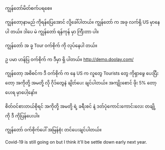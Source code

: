 ကျွန်တော်မိတ်စက်ပရစေ။

ကျွန်တော့နာမည် ကိုရန်ပြေအောင် လို့ခေါ်ပါတယ်။ ကျွန်တော် က အခု လက်ရှိ US မှာနေ ပါ တယ်။
ဒါပေ မဲ ကျွန်တော် ရန်ကုန် မှာ ကြီးတာ ပါ။

ကျွန်တော် အ ခု့ Tour ဝက်စိုက် ကို လုပ်နေပါ တယ်။

ဥ ပမာ ဟန်ပြ ဝက်စိုက် က ဒီမှာ ရှိ ပါတယ်။ http://demo.doolay.com/

ကျွန်တော့ အစိစင်က ဒီ ဝက်စိုက် က နေ US က လူတွေ Tourists တွေ ကိုရှာဖွေ ပေးပြီးတော့ အကိုတို့ အမတို့ လို ဂိုဒ်တွေနဲ ချိတ်ပေး ချင်ပါတယ်။ အကျိုးစောင် ဖိုး 5% တော့ ပေးရ မှာပေါ့နော်။

စိတ်ဝင်စားတယ်စိုရင် အကိုတို့ အမတို့ ရဲ့ ခရီးစင် နဲ့ ဒတ်ပုံကောင်းကောင်းလေး တချို့ကို ဒီ ကိုပြန်ပေးပါ။

ကျွန်တော် ဝက်စိုက်ပေါ် အမြန်စုံး တင်ပေးချင်ပါတယ်။

Covid-19 is still going on but I think it'll be settle down early next year.
